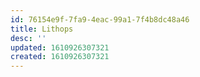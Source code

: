 ```yaml
---
id: 76154e9f-7fa9-4eac-99a1-7f4b8dc48a46
title: Lithops
desc: ''
updated: 1610926307321
created: 1610926307321
---
```


